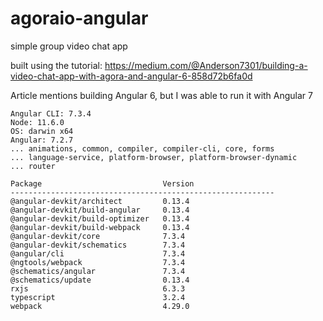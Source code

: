 # agoraio-angular
simple group video chat app

built using the tutorial:
https://medium.com/@Anderson7301/building-a-video-chat-app-with-agora-and-angular-6-858d72b6fa0d

Article mentions building Angular 6, but I was able to run it with Angular 7

```
Angular CLI: 7.3.4
Node: 11.6.0
OS: darwin x64
Angular: 7.2.7
... animations, common, compiler, compiler-cli, core, forms
... language-service, platform-browser, platform-browser-dynamic
... router

Package                           Version
-----------------------------------------------------------
@angular-devkit/architect         0.13.4
@angular-devkit/build-angular     0.13.4
@angular-devkit/build-optimizer   0.13.4
@angular-devkit/build-webpack     0.13.4
@angular-devkit/core              7.3.4
@angular-devkit/schematics        7.3.4
@angular/cli                      7.3.4
@ngtools/webpack                  7.3.4
@schematics/angular               7.3.4
@schematics/update                0.13.4
rxjs                              6.3.3
typescript                        3.2.4
webpack                           4.29.0
```
